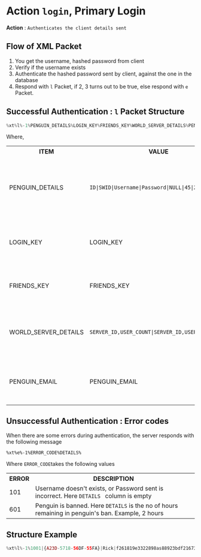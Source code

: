 Action `login`, Primary Login
=============================

__Action__ : `Authenticates the client details sent`

## Flow of XML Packet
1. You get the username, hashed password from  client
2. Verify if the username exists
3. Authenticate the hashed password sent by client, against the one in the database
4. Respond with `l` Packet, if 2, 3 turns out to be true, else respond with `e` Packet. 

## Successful Authentication : `l` Packet Structure
```python
%xt%l%-1%PENGUIN_DETAILS%LOGIN_KEY%FRIENDS_KEY%WORLD_SERVER_DETAILS%PENGUIN_EMAIL%
```
Where,
<table>
  <tr> <th> ITEM </th> <th> VALUE </th> <th> DESCRIPTION  </th> </tr>
  <tr> <td> PENGUIN_DETAILS </td> <td> <code>ID|SWID|Username|Password|NULL|45|2</code> </td><td>ID, SWID are details from db, Username is client's username, Password is the hashed password. NULL, 45, and 2 are constants denoting languages.</td></tr>
  <tr> <td> LOGIN_KEY </td> <td> LOGIN_KEY </td> <td> A unique key given to client upon successful login, used during world server authentication </td> </tr>
  <tr> <td> FRIENDS_KEY </td> <td> FRIENDS_KEY  </td> <td> A special key given to each client upon registration. Unique and constant for same client.  </td> </tr>
  <tr> <td> WORLD_SERVER_DETAILS </td> <td> <code>SERVER_ID,USER_COUNT|SERVER_ID,USER_COUNT|...</code>  </td> <td> Follows a pattern, representing no of users active in the world server with respective server id. Example usage <code>101,3|345,120|207,0</code> </td> </tr>
  <tr> <td> PENGUIN_EMAIL </td> <td> PENGUIN_EMAIL </td>  <td> First letter of email followed by 3 '*' and then the email service provider. Example, <code>p***@gmail.com</code> </td> </tr>
</table>

## Unsuccessful Authentication : Error codes
When there are some errors during authentication, the server responds with the following message
```
%xt%e%-1%ERROR_CODE%DETAILS%
```
Where `ERROR_CODE`takes the following values

<table>
  <tr> <th> ERROR </th> <th> DESCRIPTION  </th> </tr>
  <tr> <td> 101 </td> <td> Username doesn't exists, or Password sent is incorrect. Here  <code>DETAILS </code> column is empty</td> </tr>
  <tr> <td> 601 </td> <td> Penguin is banned. Here <code>DETAILS</code> is the no of hours remaining in penguin's ban. Example, 2 hours </td> </tr>
</table>

## Structure Example
```php
%xt%l%-1%1001|{A23D-5718-56DF-55FA}|Rick|f261819e3322898as88923bdf21673aa|NULL|45|2%16689w777937A618%122834%100,20|101,0|102,30```
```
